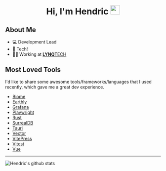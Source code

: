 <div align="center">
  <h1>Hi, I'm Hendric
    <img src="https://media1.giphy.com/media/LOnt6uqjD9OexmQJRB/giphy.gif?cid=790b7611cc4ab9d3f34ad6a93a38902b037ef6f5c9b2621b&rid=giphy.gif&ct=g" width="30px" height="30px">
  </h1>
</div>

## About Me

- 💻 Development Lead
- 💖 Tech!
- 👨‍💻 Working at [**LYNQ**TECH](https://www.lynq.tech/)

## Most Loved Tools

I'd like to share some awesome tools/frameworks/languages that I used recently, which gave me a great dev experience.

- [Biome](https://biomejs.dev/)
- [Earthly](https://earthly.dev/)
- [Grafana](https://grafana.com/)
- [Playwright](https://playwright.dev/)
- [Rust](https://www.rust-lang.org/)
- [SurrealDB](https://surrealdb.com/)
- [Tauri](https://tauri.app/)
- [Vector](https://vector.dev/)
- [VitePress](https://vitepress.dev/)
- [Vitest](https://vitest.dev/)
- [Vue](https://vuejs.org/)

---

![Hendric's github stats](https://github-readme-stats.vercel.app/api?username=hendric-dev&count_private=true&show_icons=true&theme=default)
